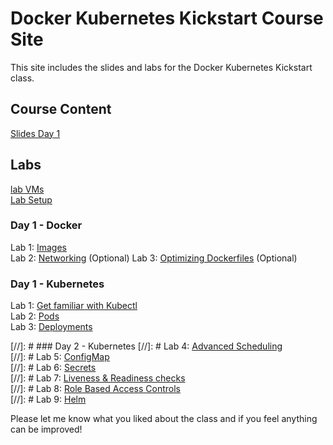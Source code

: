 # Docker Kubernetes Kickstart Course Site

This site includes the slides and labs for the Docker Kubernetes Kickstart class. 

## Course Content 
[Slides Day 1](http://bit.ly/docker-k8s-content-1)   

## Labs
[lab VMs](https://docs.google.com/spreadsheets/d/1kW1rNQMZVdoYa2IDLZa66rLv122LM_mIfkbjxhEmVsQ/edit?usp=sharing)  
[Lab Setup](labs/001_setup/)  

### Day 1 - Docker
Lab 1: [Images](labs/images/)  
Lab 2: [Networking](labs/networking/)  (Optional)
Lab 3: [Optimizing Dockerfiles](labs/adv-dockerfile/)  (Optional)

### Day 1 - Kubernetes
Lab 1: [Get familiar with Kubectl](labs/commands/)    
Lab 2: [Pods](labs/pods/)    
Lab 3: [Deployments](labs/deployments/)  

[//]: # ### Day 2 - Kubernetes
[//]: # Lab 4: [Advanced Scheduling](labs/scheduling/)  
[//]: # Lab 5: [ConfigMap](labs/configmap/)  
[//]: # Lab 6: [Secrets](labs/secrets/)  
[//]: # Lab 7: [Liveness & Readiness checks](labs/health-checks/)  
[//]: # Lab 8: [Role Based Access Controls](labs/rbac/)  
[//]: # Lab 9: [Helm](labs/helm/)  

Please let me know what you liked about the class and if you feel anything can be improved!   
